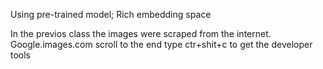 Using pre-trained model;
Rich embedding space

In the previos class the images were scraped from the internet.  
Google.images.com
scroll to the end
type ctr+shit+c to get the developer tools
